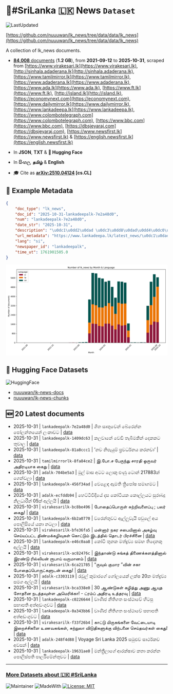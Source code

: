 # 📄#SriLanka 🇱🇰 News `Dataset`

![LastUpdated](https://img.shields.io/badge/last_updated-2025--10--31_14:48:28-green)

[https://github.com/nuuuwan/lk_news/tree/data/data/lk_news](https://github.com/nuuuwan/lk_news/tree/data/data/lk_news)

A collection of lk_news documents.

- [**84,008** documents](https://github.com/nuuuwan/lk_news/tree/data/data/lk_news) (**1.2 GB**), from **2021-09-12** to **2025-10-31**, scraped from [https://www.virakesari.lk](https://www.virakesari.lk), [http://sinhala.adaderana.lk](http://sinhala.adaderana.lk), [https://www.tamilmirror.lk](https://www.tamilmirror.lk), [https://www.adaderana.lk](https://www.adaderana.lk), [https://www.ada.lk](https://www.ada.lk), [https://www.ft.lk](https://www.ft.lk), [http://island.lk](http://island.lk), [https://economynext.com](https://economynext.com), [https://www.dailymirror.lk](https://www.dailymirror.lk), [https://www.lankadeepa.lk](https://www.lankadeepa.lk), [https://www.colombotelegraph.com](https://www.colombotelegraph.com), [https://www.bbc.com](https://www.bbc.com), [https://dbsjeyaraj.com](https://dbsjeyaraj.com), [https://www.newsfirst.lk](https://www.newsfirst.lk) & [https://english.newsfirst.lk](https://english.newsfirst.lk)

- In **JSON**, **TXT** & **🤗 Hugging Face**

- In **සිංහල**, **தமிழ்** & **English**

- 🎓 Cite as **[arXiv:2510.04124](https://arxiv.org/abs/2510.04124) [cs.CL]**

## 📝 Example Metadata

```json
{
    "doc_type": "lk_news",
    "doc_id": "2025-10-31-lankadeepalk-7e2a48d0",
    "num": "lankadeepalk-7e2a48d0",
    "date_str": "2025-10-31",
    "description": "\u0dc1\u0dd2\u0dad \u0dc3\u0dd8\u0dad\u0dd4\u0dc0\u0dd9\u0db1\u0dca \u0db6\u0dda\u0dbb\u0dd9\u0db1\u0dca\u0db1 \u0db4\u0ddd\u0dbd\u0db1\u0dca\u0dad\u0dba\u0dd9\u0db1\u0dca \u0dbd\u0d82\u0d9a\u0dcf\u0dc0\u0da7",
    "url_metadata": "https://www.lankadeepa.lk/latest_news/\u0dc1\u0dad-\u0dc3\u0dad\u0dc0\u0db1-\u0db6\u0dbb\u0db1\u0db1-\u0db4\u0dbd\u0db1\u0dad\u0dba\u0db1-\u0dbd\u0d9a\u0dc0\u0da7/1-682444",
    "lang": "si",
    "newspaper_id": "lankadeepalk",
    "time_ut": 1761901505.0
}
```

![Chart](https://raw.githubusercontent.com/nuuuwan/lk_news/refs/heads/data/data/lk_news/docs_by_month_and_lang.png)

## 🤗 Hugging Face Datasets

![HuggingFace](https://img.shields.io/badge/-HuggingFace-FDEE21?style=for-the-badge&logo=HuggingFace)

- [nuuuwan/lk-news-docs](https://huggingface.co/datasets/nuuuwan/lk-news-docs)
- [nuuuwan/lk-news-chunks](https://huggingface.co/datasets/nuuuwan/lk-news-chunks)

## 🆕 20 Latest documents

- 2025-10-31 | `lankadeepalk-7e2a48d0` | ශිත සෘතුවෙන් බේරෙන්න පෝලන්තයෙන් ලංකාවට | [data](https://github.com/nuuuwan/lk_news/tree/data/data/lk_news/2020s/2025/2025-10-31-lankadeepalk-7e2a48d0)
- 2025-10-31 | `lankadeepalk-1409dc63` | කලවානේ වෙඩි තැබීමකින් දෙකකට තුවාල | [data](https://github.com/nuuuwan/lk_news/tree/data/data/lk_news/2020s/2025/2025-10-31-lankadeepalk-1409dc63)
- 2025-10-31 | `lankadeepalk-81a8ccc1` | ’නව නිපැයුම් ප්‍රවර්ධනය කරනවා’ | [data](https://github.com/nuuuwan/lk_news/tree/data/data/lk_news/2020s/2025/2025-10-31-lankadeepalk-81a8ccc1)
- 2025-10-31 | `tamilmirrorlk-8fa84ce2` | இ.போ.ச பேருந்து சாரதி ஒருவர் அதிரடியாக கைது | [data](https://github.com/nuuuwan/lk_news/tree/data/data/lk_news/2020s/2025/2025-10-31-tamilmirrorlk-8fa84ce2)
- 2025-10-31 | `adalk-704be5a3` | මුල් මාස අටට ලොකු ඵණු ටොන් 217883ක් ගෙන්වලා | [data](https://github.com/nuuuwan/lk_news/tree/data/data/lk_news/2020s/2025/2025-10-31-adalk-704be5a3)
- 2025-10-31 | `lankadeepalk-456f34ad` | වෙළෙඳ ඇමති ත්‍රිපෝෂ සමාගමට | [data](https://github.com/nuuuwan/lk_news/tree/data/data/lk_news/2020s/2025/2025-10-31-lankadeepalk-456f34ad)
- 2025-10-31 | `adalk-ecfddb94` | හෙට්ටිවීදියේ දස කෝටියක කොල්ලයට සුරාබදු නිලධාරීන් 05ක් අල්ලයි | [data](https://github.com/nuuuwan/lk_news/tree/data/data/lk_news/2020s/2025/2025-10-31-adalk-ecfddb94)
- 2025-10-31 | `virakesarilk-bc8be496` | போதைப்பொருள் சுற்றிவளைப்பு ; பலர் கைது! | [data](https://github.com/nuuuwan/lk_news/tree/data/data/lk_news/2020s/2025/2025-10-31-virakesarilk-bc8be496)
- 2025-10-31 | `lankadeepalk-6b2a0770` | වරෙන්තුවට ඇල්ලුවැයි පවුලේ අය පොලිසියේ යකා නටලා | [data](https://github.com/nuuuwan/lk_news/tree/data/data/lk_news/2020s/2025/2025-10-31-lankadeepalk-6b2a0770)
- 2025-10-31 | `virakesarilk-bfe36fa5` | மன்னார் நகர சபையினால் அகழ்வு செய்யப்பட்ட திண்மக்கழிவுகள் கொட்டும் இடத்தில் தொடர் பிரச்சினை | [data](https://github.com/nuuuwan/lk_news/tree/data/data/lk_news/2020s/2025/2025-10-31-virakesarilk-bfe36fa5)
- 2025-10-31 | `lankadeepalk-e46c0aa8` | කෝටි තුනක මත්ද්‍රව්‍ය සමඟ තිදෙනකු අල්ලයි | [data](https://github.com/nuuuwan/lk_news/tree/data/data/lk_news/2020s/2025/2025-10-31-lankadeepalk-e46c0aa8)
- 2025-10-31 | `virakesarilk-ac82476c` | இந்தாண்டு சுங்கத் திணைக்களத்தினால் இரண்டு ரில்லியன் ரூபாய் வருமானம் | [data](https://github.com/nuuuwan/lk_news/tree/data/data/lk_news/2020s/2025/2025-10-31-virakesarilk-ac82476c)
- 2025-10-31 | `virakesarilk-6ca21785` | “ருவுல் குமார ”வின் சகா போதைப்பொருட்களுடன் கைது! | [data](https://github.com/nuuuwan/lk_news/tree/data/data/lk_news/2020s/2025/2025-10-31-virakesarilk-6ca21785)
- 2025-10-31 | `adalk-c3303119` | රැවුල් කුමාරගේ ගෝලයෙක් ලක්ෂ 20ක⁣ මත්ද්‍රව්‍ය සමග අල්ලයි | [data](https://github.com/nuuuwan/lk_news/tree/data/data/lk_news/2020s/2025/2025-10-31-adalk-c3303119)
- 2025-10-31 | `virakesarilk-bca338e0` | 30 ஆண்டுகள் கழித்து அணு ஆயுத சோதனை நடத்தவுள்ள அமெரிக்கா! - ட்ரம்ப் அதிரடி உத்தரவு | [data](https://github.com/nuuuwan/lk_news/tree/data/data/lk_news/2020s/2025/2025-10-31-virakesarilk-bca338e0)
- 2025-10-31 | `lankadeepalk-c0226644` | වාණිජ නීතිගත සංස්ථාවේ හිටපු සභාපති අත්අඩංගුවට | [data](https://github.com/nuuuwan/lk_news/tree/data/data/lk_news/2020s/2025/2025-10-31-lankadeepalk-c0226644)
- 2025-10-31 | `lankadeepalk-0a343bb6` | වාණිජ නීතිගත සංස්ථාවේ සභාපති අත්අඩංගුවට | [data](https://github.com/nuuuwan/lk_news/tree/data/data/lk_news/2020s/2025/2025-10-31-lankadeepalk-0a343bb6)
- 2025-10-31 | `virakesarilk-f33f26b4` | காட்டு மிருகங்களை வேட்டையாடி இறைச்சிகளை உணவகங்கள், சுற்றுலா விடுதிகளுக்கு விற்பனை செய்தவர்கள் கைது! | [data](https://github.com/nuuuwan/lk_news/tree/data/data/lk_news/2020s/2025/2025-10-31-virakesarilk-f33f26b4)
- 2025-10-31 | `adalk-248f4d88` | Voyage Sri Lanka 2025 සමුළුව සාර්ථකව අවසන් | [data](https://github.com/nuuuwan/lk_news/tree/data/data/lk_news/2020s/2025/2025-10-31-adalk-248f4d88)
- 2025-10-31 | `lankadeepalk-19631ae0` | මන්ත්‍රීලාගේ ආරක්ෂාව කතා කරන්න පොලිස්පති පාර්ලිමේන්තුවට | [data](https://github.com/nuuuwan/lk_news/tree/data/data/lk_news/2020s/2025/2025-10-31-lankadeepalk-19631ae0)

---

### [More Datasets about 🇱🇰 #SriLanka](https://github.com/nuuuwan/lk_datasets)

![Maintainer](https://img.shields.io/badge/maintainer-nuuuwan-red)
![MadeWith](https://img.shields.io/badge/made_with-python-blue)
[![License: MIT](https://img.shields.io/badge/License-MIT-yellow.svg)](https://opensource.org/licenses/MIT)
